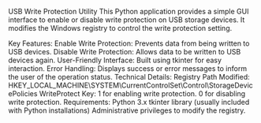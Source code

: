 USB Write Protection Utility
This Python application provides a simple GUI interface to enable or disable write protection on USB storage devices. It modifies the Windows registry to control the write protection setting.

Key Features:
Enable Write Protection: Prevents data from being written to USB devices.
Disable Write Protection: Allows data to be written to USB devices again.
User-Friendly Interface: Built using tkinter for easy interaction.
Error Handling: Displays success or error messages to inform the user of the operation status.
Technical Details:
Registry Path Modified: HKEY_LOCAL_MACHINE\SYSTEM\CurrentControlSet\Control\StorageDevicePolicies
WriteProtect Key:
1 for enabling write protection.
0 for disabling write protection.
Requirements:
Python 3.x
tkinter library (usually included with Python installations)
Administrative privileges to modify the registry.
